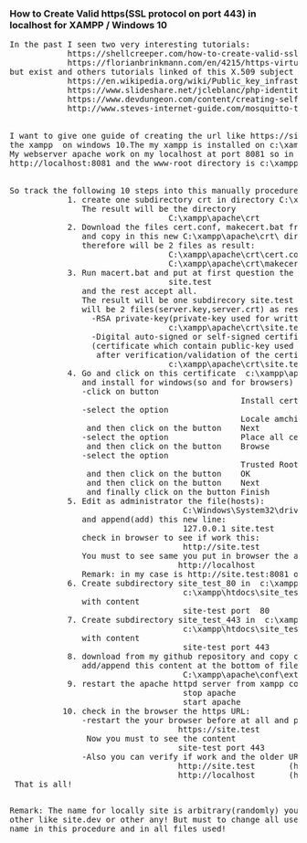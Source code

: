 <h3>
            How to Create Valid https(SSL protocol on port 443) in localhost for XAMPP / Windows 10
</h3>
<pre>
In the past I seen two very interesting tutorials:
            https://shellcreeper.com/how-to-create-valid-ssl-in-localhost-for-xampp/
            https://florianbrinkmann.com/en/4215/https-virtual-hosts-xampp/
but exist and others tutorials linked of this X.509 subject  like:
            https://en.wikipedia.org/wiki/Public_key_infrastructure
            https://www.slideshare.net/jcleblanc/php-identity-and-data-security
            https://www.devdungeon.com/content/creating-self-signed-ssl-certificates-openssl
            http://www.steves-internet-guide.com/mosquitto-tls/
<br/>            
I want to give one guide of creating the url like https://site.test , if already have installed
the xampp  on windows 10.The my xampp is installed on c:\xampp and have control-panel.
My webserver apache work on my localhost at port 8081 so in browser can be called with 
http://localhost:8081 and the www-root directory is c:\xampp\htdocs.
<br/>
So track the following 10 steps into this manually procedure:
            1. create one subdirectory crt in directory C:\xampp\apache
               The result will be the directory
                                 C:\xampp\apache\crt
            2. Download the files cert.conf, makecert.bat from my github repository
               and copy in this new C:\xampp\apache\crt\ directory,
               therefore will be 2 files as result:
                                 C:\xampp\apache\crt\cert.conf
                                 C:\xampp\apache\crt\makecert.bat
            3. Run macert.bat and put at first question the response:
                                 site.test
               and the rest accept all.
               The result will be one subdirecory site.test and in this c:\xampp\apache\crt\site.test\
               will be 2 files(server.key,server.crt) as result: 
                 -RSA private-key(private-key used for writting/encryption+sign to sending the message):
                                 c:\xampp\apache\crt\site.test\server.key
                 -Digital auto-signed or self-signed certificate:
                 (certificate which contain public-key used at receiving for reading/decryption message, 
                  after verification/validation of the certificate):
                                 c:\xampp\apache\crt\site.test\server.crt
            4. Go and click on this certificate  c:\xampp\apache\crt\site.test\server.crt
               and install for windows(so and for browsers) this certificate(wich contain public key)
               -click on button 
                                                Install certificate                                 
               -select the option
                                                Locale amchine
                and then click on the button    Next 
               -select the option               Place all certificate in the following store
                and then click on the button    Browse
               -select the option
                                                Trusted Root Certification Authorities
                and then click on the button    OK
                and then click on the button    Next
                and finally click on the button Finish
            5. Edit as administrator the file(hosts):
                                    C:\Windows\System32\drivers\etc\hosts
               and append(add) this new line:
                                    127.0.0.1 site.test
               check in browser to see if work this:
                                    http://site.test
               You must to see same you put in browser the address(URL)
                                   http://localhost
               Remark: in my case is http://site.test:8081 or http://localhost:8081                    
            6. Create subdirectory site_test_80 in  c:\xampp\htdocs\   directory and put the file 
                                    c:\xampp\htdocs\site_test_80\index.file 
               with content 
                                    site-test port  80
            7. Create subdirectory site_test_443 in  c:\xampp\htdocs\   directory and put the file 
                                    c:\xampp\htdocs\site_test_443\index.file 
               with content 
                                    site-test port 443
            8. download from my github repository and copy content from file httpd-xampp.conf and 
               add/append this content at the bottom of file  
                                    C:\xampp\apache\conf\extra\httpd-xampp.conf
            9. restart the apache httpd server from xampp control panel 
                                    stop apache
                                    start apache
           10. check in the browser the https URL:
               -restart the your browser before at all and put the following address(https URL):
                                   https://site.test
                Now you must to see the content
                                   site-test port 443
               -Also you can verify if work and the older URLs(http based):
                                   http://site.test       (http://site.test:8081 in my case)
                                   http://localhost       (http://localhost:8081 in my case)
 That is all!
   
 Remark: The name for locally site is arbitrary(randomly)  you can take other like site.dev or other any!
         But must to change all use this new name in this procedure and in all files used!
</pre> 


